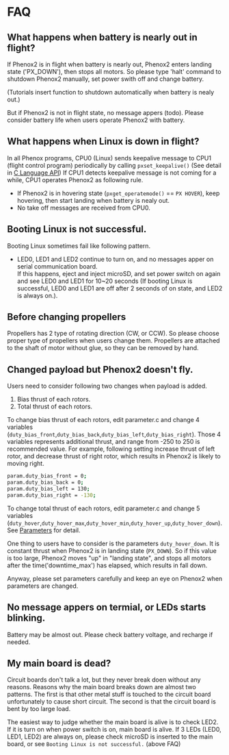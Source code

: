 # FAQ## What happens when battery is nearly out in flight?If Phenox2 is in flight when battery is nearly out, Phenox2 enters landing state ('PX_DOWN'), then stops all motors. So please type 'halt' command to shutdown Phenox2 manually, set power swith off and change battery.  (Tutorials insert function to shutdown automatically when battery is nealy out.)  But if Phenox2 is not in flight state, no message appers (todo). Please consider battery life when users operate Phenox2 with battery.## What happens when Linux is down in flight? In all Phenox programs, CPU0 (Linux) sends keepalive message to  CPU1 (flight control program) periodically by calling `pxset_keepalive()` (See detail in [C Language API](/dev/api)) If CPU1 detects keepalive message is not coming for a while, CPU1 operates Phenox2 as following rule.   - If Phenox2 is in hovering state (`pxget_operatemode()` == `PX HOVER`), keep hovering, then start landing when battery is nealy out. - No take off messages are received from CPU0.  ## Booting Linux is not successful.  Booting Linux sometimes fail like following pattern.   - LED0, LED1 and LED2 continue to turn on, and no messages apper on serial communication board.  If this happens, eject and inject microSD, and set power switch on again and see LED0 and LED1 for 10~20 seconds (If booting Linux is successful, LED0 and LED1 are off after 2 seconds of on state, and LED2 is always on.).  ## Before changing propellersPropellers has 2 type of rotating direction (CW, or CCW). So please choose proper type of propellers when users change them. Propellers are attached to the shaft of motor without glue, so they can be removed by hand.  ## Changed payload but Phenox2 doesn't fly.Users need to consider following two changes when payload is added.  1. Bias thrust of each rotors.     2. Total thrust of each rotors.  To change bias thrust of each rotors, edit parameter.c and change 4 variables (`duty_bias_front`,`duty_bias_back`,`duty_bias_left`,`duty_bias_right`). Those 4 variables represents additional thrust, and range from -250 to 250 is recommended value. For example, following setting increase thrust of left rotor, and decrease thrust of right rotor, which results in Phenox2 is likely to moving right.  ```bashparam.duty_bias_front = 0;param.duty_bias_back = 0;param.duty_bias_left = 130;param.duty_bias_right = -130;```  To change total thrust of each rotors, edit parameter.c and change 5 variables (`duty_hover`,`duty_hover_max`,`duty_hover_min`,`duty_hover_up`,`duty_hover_down`). See [Parameters](/dev/param.md) for detail. One thing to users have to consider is the parameters `duty_hover_down`. It is constant thrust when Phenox2 is in landing state (`PX_DOWN`). So if this value is too large, Phenox2 moves "up" in "landing state", and stops all motors after the time('downtime_max') has elapsed, which results in fall down. Anyway, please set parameters carefully and keep an eye on Phenox2 when parameters are changed. ## No message appers on termial, or LEDs starts blinking. Battery may be  almost out. Please check battery voltage, and recharge if needed.## My main board is dead?Circuit boards don't talk a lot, but they never break doen without any reasons. Reasons why the main board breaks down are almost two patterns. The first is that other metal stuff is touched to the circuit board unfortunately to cause short circuit. The second is that the circuit board is bent by too large load.  The easiest way to judge whether the main board is alive is to check LED2. If it is turn on when power switch is on, main board is alive.If 3 LEDs (LED0, LED1, LED2) are always on, please check microSD is inserted to the main board, or see `Booting Linux is not successful.` (above FAQ)